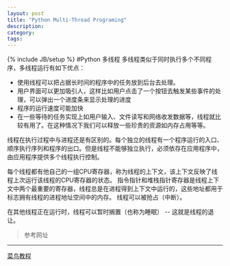 ```yaml
---
layout: post
title: "Python Multi-Thread Programing"
description: 
category:  
tags: 
---
```

{% include JB/setup %}
#Python 多线程
多线程类似于同时执行多个不同程序，多线程运行有如下优点：  
* 使用线程可以把占据长时间的程序中的任务放到后台去处理。
* 用户界面可以更加吸引人，这样比如用户点击了一个按钮去触发某些事件的处理，可以弹出一个进度条来显示处理的进度
* 程序的运行速度可能加快
* 在一些等待的任务实现上如用户输入、文件读写和网络收发数据等，线程就比较有用了。在这种情况下我们可以释放一些珍贵的资源如内存占用等等。

线程在执行过程中与进程还是有区别的。每个独立的线程有一个程序运行的入口、顺序执行序列和程序的出口。但是线程不能够独立执行，必须依存在应用程序中，由应用程序提供多个线程执行控制。

每个线程都有他自己的一组CPU寄存器，称为线程的上下文，该上下文反映了线程上次运行该线程的CPU寄存器的状态。
指令指针和堆栈指针寄存器是线程上下文中两个最重要的寄存器，线程总是在进程得到上下文中运行的，这些地址都用于标志拥有线程的进程地址空间中的内存。
线程可以被抢占（中断）。

在其他线程正在运行时，线程可以暂时搁置（也称为睡眠） -- 这就是线程的退让。  

>参考网址  
---
[菜鸟教程](http://www.runoob.com/python/python-multithreading.html)